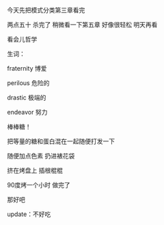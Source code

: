 今天先把模式分类第三章看完

两点五十 杀完了 稍微看一下第五章 好像很轻松 明天再看

看会儿哲学

生词：

fraternity 博爱

perilous 危险的

drastic 极端的

endeavor 努力

棒棒糖！

把等量的糖和蛋白混在一起随便打发一下 

随便加点色素 扔进裱花袋 

挤在烤盘上 插根棍棍

90度烤一个小时 做完了

那好吧

update：不好吃